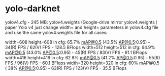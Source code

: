 # yolo-darknet
yolov4.cfg - 245 MB: yolov4.weights (Google-drive mirror yolov4.weights ) paper Yolo v4 just change width= and height= parameters in yolov4.cfg file and use the same yolov4.weights file for all cases:

width=608 height=608 in cfg: 65.7% mAP@0.5 (43.5% AP@0.5:0.95) - 34(R) FPS / 62(V) FPS - 128.5 BFlops
width=512 height=512 in cfg: 64.9% mAP@0.5 (43.0% AP@0.5:0.95) - 45(R) FPS / 83(V) FPS - 91.1 BFlops
width=416 height=416 in cfg: 62.8% mAP@0.5 (41.2% AP@0.5:0.95) - 55(R) FPS / 96(V) FPS - 60.1 BFlops
width=320 height=320 in cfg: 60% mAP@0.5 ( 38% AP@0.5:0.95) - 63(R) FPS / 123(V) FPS - 35.5 BFlops
